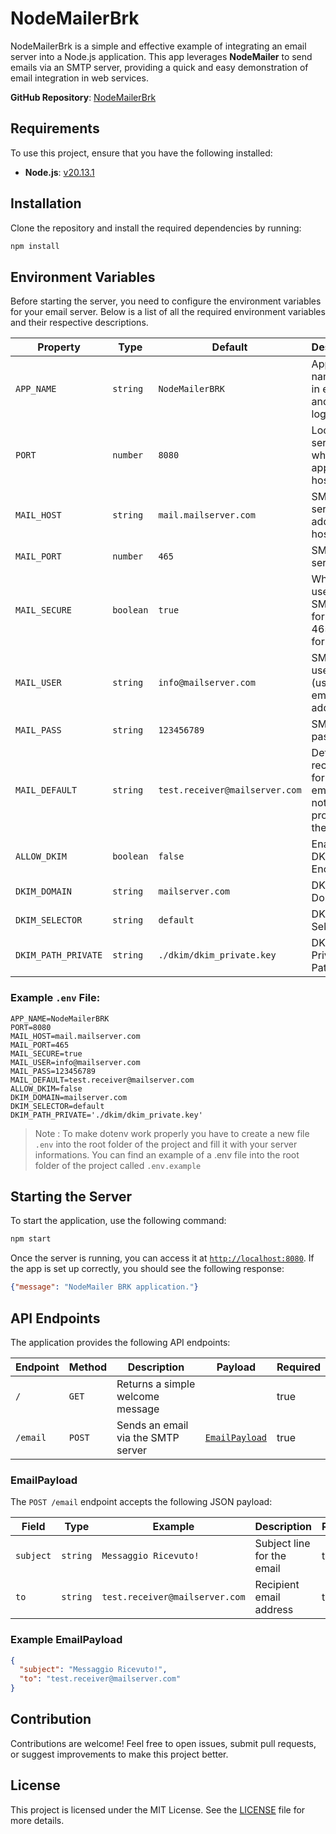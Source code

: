# NodeMailerBrk

NodeMailerBrk is a simple and effective example of integrating an email server into a Node.js application. This app leverages **NodeMailer** to send emails via an SMTP server, providing a quick and easy demonstration of email integration in web services.

**GitHub Repository**: [NodeMailerBrk](https://github.com/Brrake/NodeMailerBrk)

## Requirements

To use this project, ensure that you have the following installed:

- **Node.js**: [v20.13.1](https://nodejs.org/dist/v20.13.1/node-v20.13.1-x64.msi)

## Installation

Clone the repository and install the required dependencies by running:

```bash
npm install
```

## Environment Variables

Before starting the server, you need to configure the environment variables for your email server. Below is a list of all the required environment variables and their respective descriptions.

| Property            | Type      | Default                         | Description                                                         | Required |
|---------------------|-----------|---------------------------------|---------------------------------------------------------------------|----------|
| `APP_NAME`          | `string`  | `NodeMailerBRK`                 | Application name (used in emails and logging)                       | true     |
| `PORT`              | `number`  | `8080`                          | Local server port where the app will be hosted                      | true     |
| `MAIL_HOST`         | `string`  | `mail.mailserver.com`           | SMTP server address or hostname                                     | true     |
| `MAIL_PORT`         | `number`  | `465`                           | SMTP server port                                                    | true     |
| `MAIL_SECURE`       | `boolean` | `true`                          | Whether to use secure SMTP (true for port 465, false for others)    | true     |
| `MAIL_USER`         | `string`  | `info@mailserver.com`           | SMTP username (usually an email address)                            | true     |
| `MAIL_PASS`         | `string`  | `123456789`                     | SMTP password                                                       | true     |
| `MAIL_DEFAULT`      | `string`  | `test.receiver@mailserver.com`  | Default recipient for test emails if not provided in the request    | true     |
| `ALLOW_DKIM`        | `boolean` | `false`                         | Enable DKIM Encryption                                              | false    |
| `DKIM_DOMAIN`       | `string`  | `mailserver.com`                | DKIM Domain                                                         | false    |
| `DKIM_SELECTOR`     | `string`  | `default`                       | DKIM Selector                                                       | false    |
| `DKIM_PATH_PRIVATE` | `string`  | `./dkim/dkim_private.key`       | DKIM Private Key Path                                               | false    |

### Example `.env` File:

```
APP_NAME=NodeMailerBRK
PORT=8080
MAIL_HOST=mail.mailserver.com
MAIL_PORT=465
MAIL_SECURE=true
MAIL_USER=info@mailserver.com
MAIL_PASS=123456789
MAIL_DEFAULT=test.receiver@mailserver.com
ALLOW_DKIM=false
DKIM_DOMAIN=mailserver.com
DKIM_SELECTOR=default
DKIM_PATH_PRIVATE='./dkim/dkim_private.key'
```
> Note : To make dotenv work properly you have to create a new file `.env` into the root folder of the project and fill it with your server informations. You can find an example of a .env file into the root folder of the project called `.env.example`


## Starting the Server

To start the application, use the following command:

```bash
npm start
```

Once the server is running, you can access it at [`http://localhost:8080`](http://localhost:8080). If the app is set up correctly, you should see the following response:

```json
{"message": "NodeMailer BRK application."}
```

## API Endpoints

The application provides the following API endpoints:

| Endpoint      | Method   | Description                        | Payload                           | Required |
|---------------|----------|------------------------------------|-----------------------------------|----------|
| `/`           | `GET`    | Returns a simple welcome message   |                                   | true     |
| `/email`      | `POST`   | Sends an email via the SMTP server | [`EmailPayload`](#emailpayload)   | true     |

### EmailPayload

The `POST /email` endpoint accepts the following JSON payload:

| Field     | Type      | Example                         | Description                       | Required |
|-----------|-----------|---------------------------------|-----------------------------------|----------|
| `subject` | `string`  | `Messaggio Ricevuto!`           | Subject line for the email        | true     |
| `to`      | `string`  | `test.receiver@mailserver.com`  | Recipient email address           | true     |

### Example EmailPayload

```json
{
  "subject": "Messaggio Ricevuto!",
  "to": "test.receiver@mailserver.com"
}
```

## Contribution

Contributions are welcome! Feel free to open issues, submit pull requests, or suggest improvements to make this project better.

## License

This project is licensed under the MIT License. See the [LICENSE](LICENSE) file for more details.
